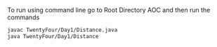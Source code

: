 To run using command line go to Root Directory AOC and then run the commands
```sh
javac TwentyFour/Day1/Distance.java
java TwentyFour/Day1/Distance 
```